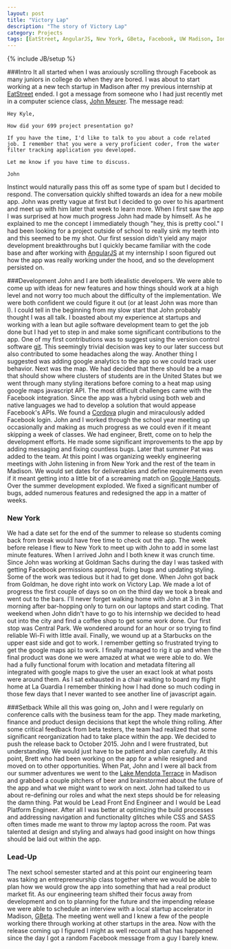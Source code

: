 ```yaml
---
layout: post
title: "Victory Lap"
description: "The story of Victory Lap"
category: Projects
tags: [EatStreet, AngularJS, New York, GBeta, Facebook, UW Madison, Ionic]
---
```

{% include JB/setup %}

###Intro
It all started when I was anxiously scrolling through Facebook as many juniors in college do when they are bored. I was about to start working at a new tech startup in Madison after my previous internship at [EatStreet](https://eatstreet.com/) ended. I got a message from someone who I had just recently met in a computer science class, [John Meurer](https://www.linkedin.com/pub/john-meurer/85/43a/6a4).  The message read:

    Hey Kyle, 
    
    How did your 699 project presentation go? 
    
    If you have the time, I'd like to talk to you about a code related job. I remember that you were a very proficient coder, from the water filter tracking application you developed.
    
    Let me know if you have time to discuss.
    
    John

Instinct would naturally pass this off as some type of spam but I decided to respond.  The conversation quickly shifted towards an idea for a new mobile app.  John was pretty vague at first but I decided to go over to his apartment and meet up with him later that week to learn more.  When I first saw the app I was surprised at how much progress John had made by himself. As he explained to me the concept I immediately though "hey, this is pretty cool." I had been looking for a project outside of school to really sink my teeth into and this seemed to be my shot.  Our first session didn't yield any major development breakthroughs but I quickly became familiar with the code base and after working with [AngularJS](https://angularjs.org/) at my internship I soon figured out how the app was really working under the hood, and so the development persisted on.  

###Development
John and I are both idealistic developers.  We were able to come up with ideas for new features and how things should work at a high level and not worry too much about the difficulty of the implementation.  We were both confident we could figure it out (or at least John was more than I).  I could tell in the beginning from my slow start that John probably thought I was all talk.  I boasted about my experience at startups and working with a lean but agile software development team to get the job done but I had yet to step in and make some significant contributions to the app.  One of my first contributions was to suggest using the version control software [git](https://git-scm.com/).  This seemingly trivial decision was key to our later success but also contributed to some headaches along the way.  Another thing I suggested was adding google analytics to the app so we could track user behavior.  Next was the map.  We had decided that there should be a map that should show where clusters of students are in the United States but we went through many styling iterations before coming to a heat map using google maps javascript API.  The most difficult challenges came with the Facebook integration.  Since the app was a hybrid using both web and native languages we had to develop a solution that would appease Facebook's APIs.  We found a [Cordova](https://cordova.apache.org/) plugin and miraculously added Facebook login.
John and I worked through the school year meeting up occasionally and making as much progress as we could even if it meant skipping a week of classes. We had engineer, Brett, come on to help the development efforts.  He made some significant improvements to the app by adding messaging and fixing countless bugs.  Later that summer Pat was added to the team.  At this point I was organizing weekly engineering meetings with John listening in from New York and the rest of the team in Madison.  We would set dates for deliverables and define requirements even if it meant getting into a little bit of a screaming match on [Google Hangouts](https://hangouts.google.com/).  Over the summer development exploded.  We fixed a significant number of bugs, added numerous features and redesigned the app in a matter of weeks.  

### New York
We had a date set for the end of the summer to release so students coming back from break would have free time to check out the app.  The week before release I flew to New York to meet up with John to add in some last minute features.  When I arrived John and I both knew it was crunch time.  Since John was working at Goldman Sachs during the day I was tasked with getting Facebook permissions approval, fixing bugs and updating styling.  Some of the work was tedious but it had to get done.  When John got back from Goldman, he dove right into work on Victory Lap.  We made a lot of progress the first couple of days so on on the third day we took a break and went out to the bars.  I'll never forget walking home with John at 3 in the morning after bar-hopping only to turn on our laptops and start coding.  That weekend when John didn't have to go to his internship we decided to head out into the city and find a coffee shop to get some work done.  Our first stop was Central Park.  We wondered around for an hour or so trying to find reliable Wi-Fi with little avail.  Finally, we wound up at a Starbucks on the upper east side and got to work.  I remember getting so frustrated trying to get the google maps api to work. I finally managed to rig it up and when the final product was done we were amazed at what we were able to do.  We had a fully functional forum with location and metadata filtering all integrated with google maps to give the user an exact look at what posts were around them.  As I sat exhausted in a chair waiting to board my flight home at La Guardia I remember thinking how I had done so much coding in those few days that I never wanted to see another line of javascript again.

###Setback
While all this was going on, John and I were regularly on conference calls with the business team for the app.  They made marketing, finance and product design decisions that kept the whole thing rolling. After some critical feedback from beta testers, the team had realized that some significant reorganization had to take place within the app. We decided to push the release back to October 2015.  John and I were frustrated, but understanding.  We would just have to be patient and plan carefully. At this point, Brett who had been working on the app for a while resigned and moved on to other opportunities.  When Pat, John and I were all back from our summer adventures we went to the [Lake Mendota Terrace](https://union.wisc.edu/visit/terrace-at-the-memorial-union) in Madison and grabbed a couple pitchers of beer and brainstormed about the future of the app and what we might want to work on next. John had talked to us about re-defining our roles and what the next steps should be for releasing the damn thing.  Pat would be Lead Front End Engineer and I would be Lead Platform Engineer.  After all I was better at optimizing the build processes and addressing navigation and functionality glitches while CSS and SASS often times made me want to throw my laptop across the room. Pat was talented at design and styling and always had good insight on how things should be laid out within the app.   

### Lead-Up
The next school semester started and at this point our engineering team was taking an entrepreneurship class together where we would be able to plan how we would grow the app into something that had a real product market fit. As our engineering team shifted their focus away from development and on to planning for the future and the impending release we were able to schedule an interview with a local startup accelerator in Madison, [GBeta](http://www.gbetawisconsin.com/).  The meeting went well and I knew a few of the people working there through working at other startups in the area. Now with the release coming up I figured I might as well recount all that has happened since the day I got a random Facebook message from a guy I barely knew.


